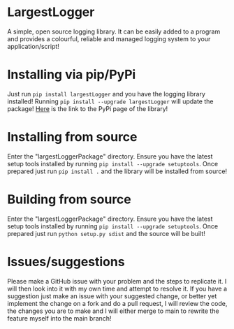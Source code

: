 # LargestLogger
A simple, open source logging library. It can be easily added to a program and provides a colourful,
reliable and managed logging system to your application/script!

# Installing via pip/PyPi
Just run ``pip install largestLogger`` and you have the logging library installed!
Running ``pip install --upgrade largestLogger`` will update the package!
[Here](https://pypi.org/project/largestLogger) is the link to the PyPi page of the library!

# Installing from source
Enter the "largestLoggerPackage" directory.
Ensure you have the latest setup tools installed by running ``pip install --upgrade setuptools``.
Once prepared just run ``pip install .`` and the library will be installed from source!

# Building from source
Enter the "largestLoggerPackage" directory.
Ensure you have the latest setup tools installed by running ``pip install --upgrade setuptools``.
Once prepared just run ``python setup.py sdist`` and the source will be built!

# Issues/suggestions
Please make a GitHub issue with your problem and the steps to replicate it. I will then look into it with
my own time and attempt to resolve it. If you have a suggestion just make an issue with your suggested change,
or better yet implement the change on a fork and do a pull request, I will review the code, the changes you
are to make and I will either merge to main to rewrite the feature myself into the main branch!
